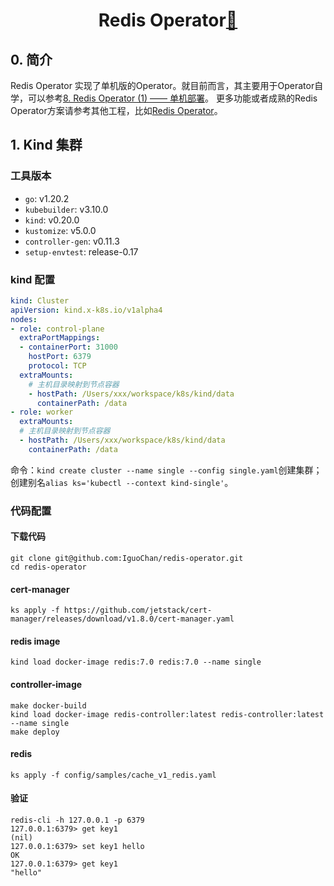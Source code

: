 # <center> Redis Operator[🔗](https://juejin.cn/post/7515487645004152871)

## 0. 简介

Redis Operator 实现了单机版的Operator。就目前而言，其主要用于Operator自学，可以参考[8. Redis Operator (1) —— 单机部署](https://juejin.cn/post/7515487645004152871)。
更多功能或者成熟的Redis Operator方案请参考其他工程，比如[Redis Operator](https://operatorhub.io/operator/redis-operator)。

## 1. Kind 集群

### 工具版本
*   `go`: v1.20.2
*   `kubebuilder`: v3.10.0
*   `kind`: v0.20.0
*   `kustomize`: v5.0.0
*   `controller-gen`: v0.11.3
*   `setup-envtest`: release-0.17

### kind 配置
```yaml
kind: Cluster
apiVersion: kind.x-k8s.io/v1alpha4
nodes:
- role: control-plane
  extraPortMappings:
  - containerPort: 31000
    hostPort: 6379
    protocol: TCP
  extraMounts:
    # 主机目录映射到节点容器
    - hostPath: /Users/xxx/workspace/k8s/kind/data
      containerPath: /data
- role: worker
  extraMounts:
  # 主机目录映射到节点容器
  - hostPath: /Users/xxx/workspace/k8s/kind/data
    containerPath: /data
```

命令：`kind create cluster --name single --config single.yaml`创建集群；创建别名`alias ks='kubectl --context kind-single'`。


### 代码配置

#### 下载代码
```
git clone git@github.com:IguoChan/redis-operator.git
cd redis-operator
```

#### cert-manager
```
ks apply -f https://github.com/jetstack/cert-manager/releases/download/v1.8.0/cert-manager.yaml
```


#### redis image
```
kind load docker-image redis:7.0 redis:7.0 --name single
```

#### controller-image
```
make docker-build
kind load docker-image redis-controller:latest redis-controller:latest --name single
make deploy
```

#### redis
```
ks apply -f config/samples/cache_v1_redis.yaml
```

#### 验证
```
redis-cli -h 127.0.0.1 -p 6379
127.0.0.1:6379> get key1
(nil)
127.0.0.1:6379> set key1 hello
OK
127.0.0.1:6379> get key1
"hello"
```